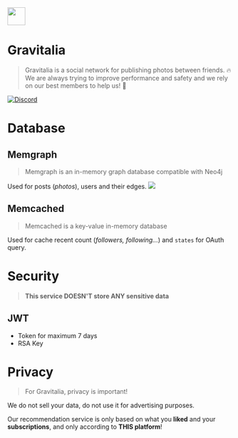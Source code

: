 <img src="https://avatars.githubusercontent.com/u/81774317?s=200&v=4" width="40" />

# Gravitalia
> Gravitalia is a social network for publishing photos between friends. 🔥<br>
> We are always trying to improve performance and safety and we rely on our best members to help us! 💪

[![Discord](https://img.shields.io/discord/843780677019500565?label=Chat&logo=discord&style=for-the-badge[Discord])](https://discord.gg/4dcEwKj2KM)

# Database
## Memgraph
> Memgraph is an in-memory graph database compatible with Neo4j

Used for posts (*photos*), users and their edges.
<img src="https://media.discordapp.net/attachments/844241319165558803/1057767661976690799/Capture_decran_2022-12-28_a_22.10.47.png" />

## Memcached
> Memcached is a key-value in-memory database

Used for cache recent count (*followers, following...*) and `states` for OAuth query.

# Security
> **This service DOESN'T store ANY sensitive data**
## JWT
- Token for maximum 7 days
- RSA Key

# Privacy
> For Gravitalia, privacy is important!

We do not sell your data, do not use it for advertising purposes.

Our recommendation service is only based on what you **liked** and your **subscriptions**, and only according to **THIS platform**!
